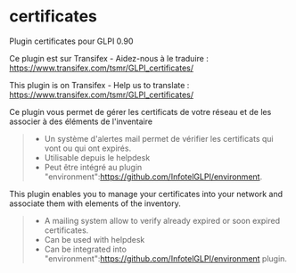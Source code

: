 # certificates
Plugin certificates pour GLPI 0.90

Ce plugin est sur Transifex - Aidez-nous à le traduire :
https://www.transifex.com/tsmr/GLPI_certificates/

This plugin is on Transifex - Help us to translate :
https://www.transifex.com/tsmr/GLPI_certificates/

Ce plugin vous permet de gérer les certificats de votre réseau et de les associer à des éléments de l'inventaire
> * Un système d'alertes mail permet de vérifier les certificats qui vont ou qui ont expirés.
> * Utilisable depuis le helpdesk
> * Peut être intégré au plugin "environment":https://github.com/InfotelGLPI/environment.


This plugin enables you to manage your certificates into your network and associate them with elements of the inventory.
> * A mailing system allow to verify already expired or soon expired certificates.
> * Can be used with helpdesk
> * Can be integrated into "environment":https://github.com/InfotelGLPI/environment plugin.
